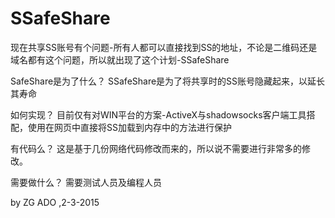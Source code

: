 # SSafeShare
现在共享SS账号有个问题-所有人都可以直接找到SS的地址，不论是二维码还是域名都有这个问题，所以就出现了这个计划-SSafeShare

SafeShare是为了什么？
SSafeShare是为了将共享时的SS账号隐藏起来，以延长其寿命

如何实现？
目前仅有对WIN平台的方案-ActiveX与shadowsocks客户端工具搭配，使用在网页中直接将SS加载到内存中的方法进行保护

有代码么？
这是基于几份网络代码修改而来的，所以说不需要进行非常多的修改。

需要做什么？
需要测试人员及编程人员

by ZG ADO ,2-3-2015
